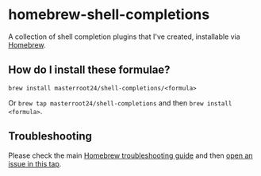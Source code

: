 # homebrew-shell-completions

A collection of shell completion plugins that I've created, installable via [Homebrew][homebrew].

## How do I install these formulae?
`brew install masterroot24/shell-completions/<formula>`

Or `brew tap masterroot24/shell-completions` and then `brew install <formula>`.

## Troubleshooting
Please check the main [Homebrew troubleshooting guide][homebrew-troubleshooting] and then 
[open an issue in this tap][tap-new-issue].

[homebrew]: http://brew.sh
[tap-new-issue]: https://github.com/MasterRoot24/homebrew-shell-completions/issues/new
[homebrew-troubleshooting]: https://github.com/Homebrew/brew/blob/master/docs/Troubleshooting.md
